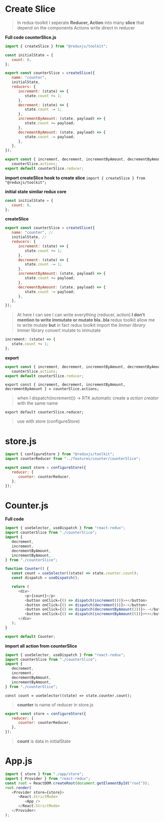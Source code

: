 # Create Slice

> In redux-toolkit I seperate **Reducer, Action** into many **slice** that depend on the components
> Actions write direct in reducer

**Full code counterSlice.js**

```js
import { createSlice } from "@reduxjs/toolkit";

const initialState = {
   count: 0,
};

export const counterSlice = createSlice({
   name: "counter",
   initialState,
   reducers: {
      increment: (state) => {
         state.count += 1;
      },
      decrement: (state) => {
         state.count -= 1;
      },
      incrementByAmount: (state, payload) => {
         state.count += payload;
      },
      decrementByAmount: (state, payload) => {
         state.count -= payload;
      },
   },
});

export const { increment, decrement, incrementByAmount, decrementByAmount } =
   counterSlice.actions;
export default counterSlice.reducer;
```

**import createSlice hook to create slice**
`import { createSlice } from "@reduxjs/toolkit";`

**initial state similar redux core**

```js
const initialState = {
   count: 0,
};
```

**createSlice**

```js
export const counterSlice = createSlice({
   name: "counter", //
   initialState, //
   reducers: {
      increment: (state) => {
         state.count += 1;
      },
      decrement: (state) => {
         state.count -= 1;
      },
      incrementByAmount: (state, payload) => {
         state.count += payload;
      },
      decrementByAmount: (state, payload) => {
         state.count -= payload;
      },
   },
});
```

> At here I can see I can write everything (reducer, action)
> **I don't mention to write immutate or mutate bla..bla**
> redux toolkit allow me to write mutate **but** in fact redux toolkit import the _Immer library_
> Immer library convert mutate to immutate

```js
increment: (state) => {
   state.count += 1;
};
```

**export**

```js
export const { increment, decrement, incrementByAmount, decrementByAmount } =
   counterSlice.actions;
export default counterSlice.reducer;
```

`export const { increment, decrement, incrementByAmount, decrementByAmount } = counterSlice.actions;`

> when I dispatch(increment()) -> RTK automatic create a _action creator_ with the same name

`export default counterSlice.reducer;`

> use with store (configureStore)

# store.js

```js
import { configureStore } from "@reduxjs/toolkit";
import counterReducer from "../features/counter/counterSlice";

export const store = configureStore({
   reducer: {
      counter: counterReducer,
   },
});
```

# Counter.js

**Full code**

```js
import { useSelector, useDispatch } from "react-redux";
import counterSlice from "./counterSlice";
import {
   decrement,
   increment,
   decrementByAmount,
   incrementByAmount,
} from "./counterSlice";

function Counter() {
   const count = useSelector((state) => state.counter.count);
   const dispatch = useDispatch();

   return (
      <div>
         <p>{count}</p>
         <button onClick={() => dispatch(increment())}>+</button>
         <button onClick={() => dispatch(decrement())}>-</button>
         <button onClick={() => dispatch(decrementByAmount(2))}>--</button>
         <button onClick={() => dispatch(incrementByAmount(5))}>++</button>
      </div>
   );
}

export default Counter;
```

**import all action from counterSlice**

```js
import { useSelector, useDispatch } from "react-redux";
import counterSlice from "./counterSlice";
import {
   decrement,
   increment,
   decrementByAmount,
   incrementByAmount,
} from "./counterSlice";
```

`const count = useSelector((state) => state.counter.count);`

> **counter** is name of reducer in store.js

```js
export const store = configureStore({
   reducer: {
      counter: counterReducer,
   },
});
```

> **count** is data in initialState

# App.js

```js
import { store } from "./app/store";
import { Provider } from "react-redux";
const root = ReactDOM.createRoot(document.getElementById("root"));
root.render(
   <Provider store={store}>
      <React.StrictMode>
         <App />
      </React.StrictMode>
   </Provider>
);
```
